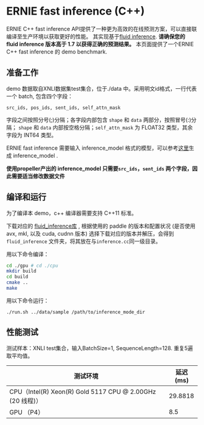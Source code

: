 # ERNIE fast inference (C++)

ERNIE C++ fast inference API提供了一种更为高效的在线预测方案，可以直接联编译至生产环境以获取更好的性能。
其实现基于[fluid inference](https://www.paddlepaddle.org.cn/documentation/docs/zh/develop/advanced_guide/inference_deployment/inference/native_infer.html).
**请确保您的 fluid inference 版本高于 1.7 以获得正确的预测结果。**
本页面提供了一个ERNIE C++ fast inference 的 demo benchmark.

## 准备工作

demo 数据取自XNLI数据集test集合，位于./data 中。采用明文id格式，一行代表一个 batch, 包含四个字段：
```text
src_ids, pos_ids, sent_ids, self_attn_mask
```
字段之间按照分号(;)分隔；各字段内部包含 `shape` 和 `data` 两部分，按照冒号(:)分隔； `shape` 和 `data` 内部按空格分隔；`self_attn_mask` 为 FLOAT32 类型，其余字段为 INT64 类型。

ERNIE fast inference 需要输入 inference\_model 格式的模型，可以参考[这里](../README.zh.md#生成inference_model)生成 inference\_model .

**使用propeller产出的 inference\_model 只需要`src_ids`，`sent_ids` 两个字段，因此需要适当修改数据文件**


## 编译和运行

为了编译本 demo，c++ 编译器需要支持 C++11 标准。

下载对应的 [fluid_inference库](https://www.paddlepaddle.org.cn/documentation/docs/zh/develop/advanced_guide/inference_deployment/inference/build_and_install_lib_cn.html) , 根据使用的 paddle 的版本和配置状况 (是否使用 avx, mkl, 以及 cuda, cudnn 版本) 选择下载对应的版本并解压，会得到 `fluid_inference` 文件夹，将其放在与`inference.cc`同一级目录。

用以下命令编译：
``` bash
cd ./gpu # cd ./cpu
mkdir build
cd build
cmake ..
make
```

用以下命令运行：
```
./run.sh ../data/sample /path/to/inference_mode_dir
```

## 性能测试

测试样本：XNLI test集合，输入BatchSize=1, SequenceLength=128.
重复5遍取平均值。

| 测试环境 | 延迟(ms) |
| ----- | -----    |
| CPU（Intel(R) Xeon(R) Gold 5117 CPU @ 2.00GHz (20 线程)） | 29.8818|
| GPU （P4）  | 8.5 |
